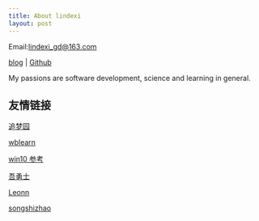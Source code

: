 ```yaml
---
title: About lindexi
layout: post
---
```


Email:[lindexi_gd@163.com](mailto:lindexi_gd@163.com)

[blog](http://blog.csdn.net/lindexi_gd/) | [Github](http://github.com/lindexi/)

My passions are software development, science and learning in general.

## 友情链接

[追梦园](http://www.zmy123.cn)

[wblearn](https://wblearn.github.io/)

[win10 参考](http://lindexi.oschina.io/lindexi/post/win10-uwp-%E5%8F%82%E8%80%83/)

[吾勇士](http://wuyongshi.top/pages/1479085886341.html)

[Leonn](https://liyuans.com)

[songshizhao](www.songshizhao.com)

[](https://kljzndx.github.io/My-Blog/)

[](https://i.shojo.cc)

